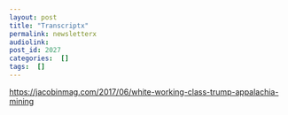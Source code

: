 ```yaml
---
layout: post
title: "Transcriptx"
permalink: newsletterx
audiolink: 
post_id: 2027
categories:  []
tags:  []
---
```


https://jacobinmag.com/2017/06/white-working-class-trump-appalachia-mining